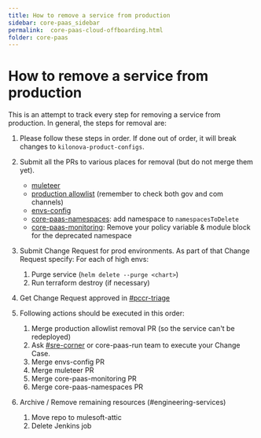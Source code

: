 ```yaml
---
title: How to remove a service from production
sidebar: core-paas_sidebar
permalink:  core-paas-cloud-offboarding.html
folder: core-paas
---
```

# How to remove a service from production

This is an attempt to track every step for removing a service from production.
In general, the steps for removal are:

1. Please follow these steps in order. If done out of order, it will break changes to `kilonova-product-configs`.
1. Submit all the PRs to various places for removal (but do not merge them yet).
    - [muleteer](https://github.com/mulesoft/muleteer)
    - [production allowlist](https://github.com/mulesoft/kilonova-product-configs) (remember to check both gov and com channels)
    - [envs-config](https://github.com/mulesoft/kilonova-envs-config)
    - [core-paas-namespaces](https://github.com/mulesoft/core-paas-namespaces/blob/master/helm/core-paas-namespaces/values.yaml#L18-L24): add namespace to `namespacesToDelete`
    - [core-paas-monitoring](https://github.com/mulesoft-ops/core-paas-monitoring/blob/master/terraform/core/alerts.tf): Remove your policy variable & module block for the deprecated namespace

1. Submit Change Request for prod environments. As part of that Change Request specify:
    For each of high envs:
    1. Purge service (`helm delete --purge <chart>`)
    1. Run terraform destroy (if necessary)

1. Get Change Request approved in [#pccr-triage](https://mulesoft.slack.com/archives/C90C7JYFN)

1. Following actions should be executed in this order:
    1. Merge production allowlist removal PR (so the service can't be redeployed)
    1. Ask [#sre-corner](https://mulesoft.slack.com/archives/CGEN054QP) or core-paas-run team to execute your Change Case.
    1. Merge envs-config PR
    1. Merge muleteer PR
    1. Merge core-paas-monitoring PR
    1. Merge core-paas-namespaces PR 

1. Archive / Remove remaining resources (#engineering-services)
    1. Move repo to mulesoft-attic
    2. Delete Jenkins job
